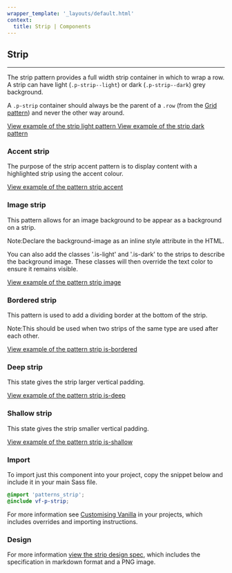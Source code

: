 ```yaml
---
wrapper_template: '_layouts/default.html'
context:
  title: Strip | Components
---
```


## Strip

<hr>

The strip pattern provides a full width strip container in which to wrap a row. A strip can have light (`.p-strip--light`) or dark (`.p-strip--dark`) grey background.

A `.p-strip` container should always be the parent of a `.row` (from the [Grid pattern](/patterns/grid/)) and never the other way around.

<a href="/docs/examples/patterns/strips/strips-light/" class="js-example">
View example of the strip light pattern
</a>

<a href="/docs/examples/patterns/strips/strips-dark/" class="js-example">
View example of the strip dark pattern
</a>

### Accent strip

The purpose of the strip accent pattern is to display content with a
highlighted strip using the accent colour.

<a href="/docs/examples/patterns/strips/accent/" class="js-example">
View example of the pattern strip accent
</a>

### Image strip

This pattern allows for an image background to be appear as a background on a strip.

<div class="p-notification--information">
  <p class="p-notification__response">
    <span class="p-notification__status">Note:</span>Declare the background-image as an inline style attribute in the HTML.
  </p>
</div>

You can also add the classes '.is-light' and '.is-dark' to the strips to describe the background image.
These classes will then override the text color to ensure it remains visible.

<a href="/docs/examples/patterns/strips/image/" class="js-example">
View example of the pattern strip image
</a>

### Bordered strip

This pattern is used to add a dividing border at the bottom of the strip.

<div class="p-notification--information">
  <p class="p-notification__response">
    <span class="p-notification__status">Note:</span>This should be used when two strips of the same type are used after each other.
  </p>
</div>

<a href="/docs/examples/patterns/strips/is-bordered/" class="js-example">
View example of the pattern strip is-bordered
</a>

### Deep strip

This state gives the strip larger vertical padding.

<a href="/docs/examples/patterns/strips/deep/" class="js-example">
View example of the pattern strip is-deep
</a>

### Shallow strip

This state gives the strip smaller vertical padding.

<a href="/docs/examples/patterns/strips/shallow/" class="js-example">
View example of the pattern strip is-shallow
</a>

### Import

To import just this component into your project, copy the snippet below and include it in your main Sass file.

```scss
@import 'patterns_strip';
@include vf-p-strip;
```

For more information see [Customising Vanilla](/docs/customising-vanilla/) in your projects, which includes overrides and importing instructions.

### Design

For more information [view the strip design spec](https://github.com/ubuntudesign/vanilla-design/tree/master/Strip), which includes the specification in markdown format and a PNG image.
